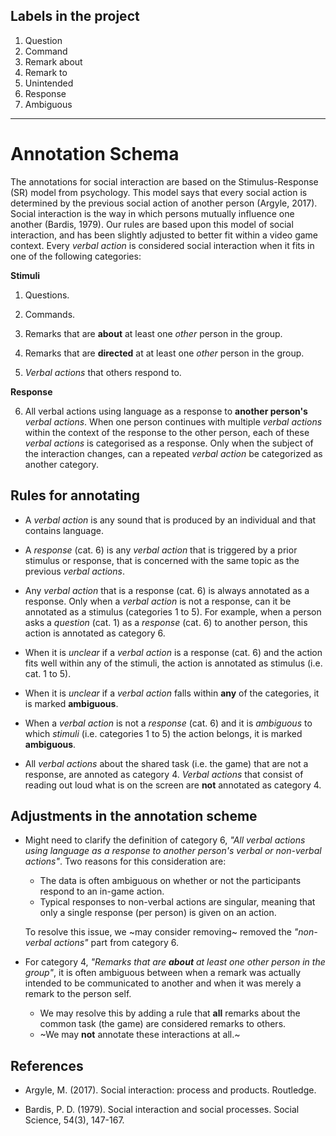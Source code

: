 ## Labels in the project
1. Question
2. Command
3. Remark about
4. Remark to
5. Unintended
6. Response
7. Ambiguous

---

# Annotation Schema

The annotations for social interaction are based on the Stimulus-Response (SR) model from psychology. This model says that every social action is determined by the previous social action of another person (Argyle, 2017). Social interaction is the way in which persons mutually influence one another (Bardis, 1979). Our rules are based upon this model of social interaction, and has been slightly adjusted to better fit within a video game context. Every _verbal action_ is considered social interaction when it fits in one of the following categories:

  
**Stimuli**

1) Questions.

2) Commands.

3) Remarks that are **about** at least one _other_ person in the group.

4) Remarks that are **directed** at at least one _other_ person in the group.

5) _Verbal actions_ that others respond to.

**Response**

6) All verbal actions using language as a response to **another person's** _verbal actions_. When one person continues with multiple _verbal actions_ within the context of the response to the other person, each of these _verbal actions_ is categorised as a response. Only when the subject of the interaction changes, can a repeated _verbal action_ be categorized as another category. 


## Rules for annotating

- A _verbal action_ is any sound that is produced by an individual and that contains language.

- A _response_ (cat. 6) is any _verbal action_ that is triggered by a prior stimulus or response, that is concerned with the same topic as the previous _verbal actions_.

- Any _verbal action_ that is a response (cat. 6) is always annotated as a response. Only when a _verbal action_ is not a response, can it be annotated as a stimulus (categories 1 to 5). For example, when a person asks a _question_ (cat. 1) as a _response_ (cat. 6) to another person, this action is annotated as category 6. 

- When it is _unclear_ if a _verbal action_ is a response (cat. 6) and the action fits well within any of the stimuli, the action is annotated as stimulus (i.e. cat. 1 to 5). 

- When it is _unclear_ if a _verbal action_ falls within **any** of the categories, it is marked **ambiguous**.

- When a _verbal action_ is not a _response_ (cat. 6) and it is _ambiguous_ to which _stimuli_ (i.e. categories 1 to 5) the action belongs, it is marked **ambiguous**.

- All _verbal actions_ about the shared task (i.e. the game) that are not a response, are annoted as category 4. _Verbal actions_ that consist of reading out loud what is on the screen are **not** annotated as category 4. 


## Adjustments in the annotation scheme

- Might need to clarify the definition of category 6, _"All verbal actions using language as a response to another person's verbal or non-verbal actions"_. Two reasons for this consideration are:
   - The data is often ambiguous on whether or not the participants respond to an in-game action.
   - Typical responses to non-verbal actions are singular, meaning that only a single response (per person) is given on an action.
  
  To resolve this issue, we ~may consider removing~ removed the _"non-verbal actions"_ part from category 6.

- For category 4, _"Remarks that are **about** at least one other person in the group"_, it is often ambiguous between when a remark was actually intended to be communicated to another and when it was merely a remark to the person self.
   - We may resolve this by adding a rule that **all** remarks about the common task (the game) are considered remarks to others.
   - ~We may **not** annotate these interactions at all.~ 

## References
 

- Argyle, M. (2017). Social interaction: process and products. Routledge.

- Bardis, P. D. (1979). Social interaction and social processes. Social Science, 54(3), 147-167.
